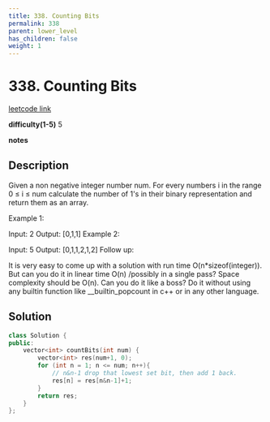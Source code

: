 ```yaml
---
title: 338. Counting Bits
permalink: 338
parent: lower_level
has_children: false
weight: 1
---
```

# 338. Counting Bits
[leetcode link](https://leetcode.com/problems/counting-bits/)

**difficulty(1-5)** 
5

**notes**   


## Description
Given a non negative integer number num. For every numbers i in the range 0 ≤ i ≤ num calculate the number of 1's in their binary representation and return them as an array.

Example 1:

Input: 2
Output: [0,1,1]
Example 2:

Input: 5
Output: [0,1,1,2,1,2]
Follow up:

It is very easy to come up with a solution with run time O(n*sizeof(integer)). But can you do it in linear time O(n) /possibly in a single pass?
Space complexity should be O(n).
Can you do it like a boss? Do it without using any builtin function like __builtin_popcount in c++ or in any other language.


## Solution
```c++
class Solution {
public:
    vector<int> countBits(int num) {
        vector<int> res(num+1, 0);
        for (int n = 1; n <= num; n++){
            // n&n-1 drop that lowest set bit, then add 1 back.
            res[n] = res[n&n-1]+1;
        }
        return res;
    }
};
```

<!-- 
Default label
{: .label }

Blue label
{: .label .label-blue }

Stable
{: .label .label-green }

New release
{: .label .label-purple }

Coming soon
{: .label .label-yellow }

Deprecated
{: .label .label-red } -->
